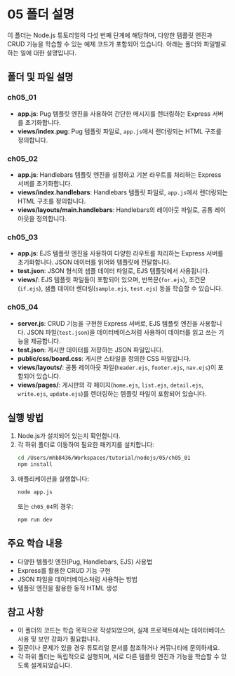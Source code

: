 # 05 폴더 설명

이 폴더는 Node.js 튜토리얼의 다섯 번째 단계에 해당하며, 다양한 템플릿 엔진과 CRUD 기능을 학습할 수 있는 예제 코드가 포함되어 있습니다. 아래는 폴더와 파일별로 하는 일에 대한 설명입니다.

## 폴더 및 파일 설명

### ch05_01

- **app.js**: Pug 템플릿 엔진을 사용하여 간단한 메시지를 렌더링하는 Express 서버를 초기화합니다.
- **views/index.pug**: Pug 템플릿 파일로, `app.js`에서 렌더링되는 HTML 구조를 정의합니다.

### ch05_02

- **app.js**: Handlebars 템플릿 엔진을 설정하고 기본 라우트를 처리하는 Express 서버를 초기화합니다.
- **views/index.handlebars**: Handlebars 템플릿 파일로, `app.js`에서 렌더링되는 HTML 구조를 정의합니다.
- **views/layouts/main.handlebars**: Handlebars의 레이아웃 파일로, 공통 레이아웃을 정의합니다.

### ch05_03

- **app.js**: EJS 템플릿 엔진을 사용하여 다양한 라우트를 처리하는 Express 서버를 초기화합니다. JSON 데이터를 읽어와 템플릿에 전달합니다.
- **test.json**: JSON 형식의 샘플 데이터 파일로, EJS 템플릿에서 사용됩니다.
- **views/**: EJS 템플릿 파일들이 포함되어 있으며, 반복문(`for.ejs`), 조건문(`if.ejs`), 샘플 데이터 렌더링(`sample.ejs`, `test.ejs`) 등을 학습할 수 있습니다.

### ch05_04

- **server.js**: CRUD 기능을 구현한 Express 서버로, EJS 템플릿 엔진을 사용합니다. JSON 파일(`test.json`)을 데이터베이스처럼 사용하여 데이터를 읽고 쓰는 기능을 제공합니다.
- **test.json**: 게시판 데이터를 저장하는 JSON 파일입니다.
- **public/css/board.css**: 게시판 스타일을 정의한 CSS 파일입니다.
- **views/layouts/**: 공통 레이아웃 파일(`header.ejs`, `footer.ejs`, `nav.ejs`)이 포함되어 있습니다.
- **views/pages/**: 게시판의 각 페이지(`home.ejs`, `list.ejs`, `detail.ejs`, `write.ejs`, `update.ejs`)를 렌더링하는 템플릿 파일이 포함되어 있습니다.

## 실행 방법

1. Node.js가 설치되어 있는지 확인합니다.
2. 각 하위 폴더로 이동하여 필요한 패키지를 설치합니다:
   ```bash
   cd /Users/mhb8436/Workspaces/tutorial/nodejs/05/ch05_01
   npm install
   ```
3. 애플리케이션을 실행합니다:
   ```bash
   node app.js
   ```
   또는 `ch05_04`의 경우:
   ```bash
   npm run dev
   ```

## 주요 학습 내용

- 다양한 템플릿 엔진(Pug, Handlebars, EJS) 사용법
- Express를 활용한 CRUD 기능 구현
- JSON 파일을 데이터베이스처럼 사용하는 방법
- 템플릿 엔진을 활용한 동적 HTML 생성

## 참고 사항

- 이 폴더의 코드는 학습 목적으로 작성되었으며, 실제 프로젝트에서는 데이터베이스 사용 및 보안 강화가 필요합니다.
- 질문이나 문제가 있을 경우 튜토리얼 문서를 참조하거나 커뮤니티에 문의하세요.
- 각 하위 폴더는 독립적으로 실행되며, 서로 다른 템플릿 엔진과 기능을 학습할 수 있도록 설계되었습니다.
